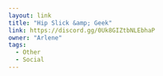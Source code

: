 ```yaml
---
layout: link
title: "Hip Slick &amp; Geek"
link: https://discord.gg/0Uk8GIZtbNLEbhaP
owner: "Arlene"
tags: 
  - Other
  - Social
---
```

